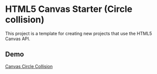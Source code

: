 # HTML5 Canvas Starter (Circle collision)

This project is a template for creating new projects that use the HTML5 Canvas API.

## Demo

[Canvas Circle Collision](https://drimm.github.io/canvas-starter)
